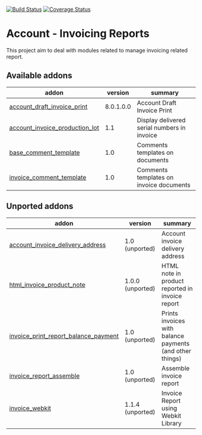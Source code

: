 [![Build Status](https://travis-ci.org/OCA/account-invoice-reporting.svg?branch=8.0)](https://travis-ci.org/OCA/account-invoice-reporting)
[![Coverage Status](https://coveralls.io/repos/OCA/account-invoice-reporting/badge.png?branch=8.0)](https://coveralls.io/r/OCA/account-invoice-reporting?branch=8.0)

Account - Invoicing Reports
===========================

This project aim to deal with modules related to manage invoicing related report.

[//]: # (addons)
Available addons
----------------
addon | version | summary
--- | --- | ---
[account_draft_invoice_print](account_draft_invoice_print/) | 8.0.1.0.0 | Account Draft Invoice Print
[account_invoice_production_lot](account_invoice_production_lot/) | 1.1 | Display delivered serial numbers in invoice
[base_comment_template](base_comment_template/) | 1.0 | Comments templates on documents
[invoice_comment_template](invoice_comment_template/) | 1.0 | Comments templates on invoice documents

Unported addons
---------------
addon | version | summary
--- | --- | ---
[account_invoice_delivery_address](__unported__/account_invoice_delivery_address/) | 1.0 (unported) | Account invoice delivery address
[html_invoice_product_note](__unported__/html_invoice_product_note/) | 1.0.0 (unported) | HTML note in product reported in invoice report
[invoice_print_report_balance_payment](__unported__/invoice_print_report_balance_payment/) | 1.0 (unported) | Prints invoices with balance payments (and other things)
[invoice_report_assemble](__unported__/invoice_report_assemble/) | 1.0 (unported) | Assemble invoice report
[invoice_webkit](__unported__/invoice_webkit/) | 1.1.4 (unported) | Invoice Report using Webkit Library

[//]: # (end addons)
